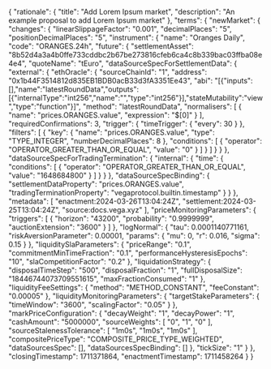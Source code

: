 
{
  "rationale": {
    "title": "Add Lorem Ipsum market",
    "description": "An example proposal to add Lorem Ipsum market"
  },
  "terms": {
    "newMarket": {
      "changes": {
        "linearSlippageFactor": "0.001",
        "decimalPlaces": "5",
        "positionDecimalPlaces": "5",
        "instrument": {
          "name": "Oranges Daily",
          "code": "ORANGES.24h",
          "future": {
            "settlementAsset": "8b52d4a3a4b0ffe733cddbc2b67be273816cfeb6ca4c8b339bac03ffba08e4e4",
            "quoteName": "tEuro",
            "dataSourceSpecForSettlementData": {
              "external": {
                "ethOracle": {
                  "sourceChainId": "1",
                  "address": "0x1b44F3514812d835EB1BDB0acB33d3fA3351Ee43",
                  "abi": "[{\"inputs\":[],\"name\":\"latestRoundData\",\"outputs\":[{\"internalType\":\"int256\",\"name\":\"\",\"type\":\"int256\"}],\"stateMutability\":\"view\",\"type\":\"function\"}]",
                  "method": "latestRoundData",
                  "normalisers": [
                    {
                      "name": "prices.ORANGES.value",
                      "expression": "$[0]"
                    }
                  ],
                  "requiredConfirmations": 3,
                  "trigger": {
                    "timeTrigger": {
                      "every": 30
                    }
                  },
                  "filters": [
                    {
                      "key": {
                        "name": "prices.ORANGES.value",
                        "type": "TYPE_INTEGER",
                        "numberDecimalPlaces": 8
                      },
                      "conditions": [
                        {
                          "operator": "OPERATOR_GREATER_THAN_OR_EQUAL",
                          "value": "0"
                        }
                      ]
                    }
                  ]
                }
              }
            },
            "dataSourceSpecForTradingTermination": {
              "internal": {
                "time": {
                  "conditions": [
                    {
                      "operator": "OPERATOR_GREATER_THAN_OR_EQUAL",
                      "value": "1648684800"
                    }
                  ]
                }
              }
            },
            "dataSourceSpecBinding": {
              "settlementDataProperty": "prices.ORANGES.value",
              "tradingTerminationProperty": "vegaprotocol.builtin.timestamp"
            }
          }
        },
        "metadata": [
          "enactment:2024-03-26T13:04:24Z",
          "settlement:2024-03-25T13:04:24Z",
          "source:docs.vega.xyz"
        ],
        "priceMonitoringParameters": {
          "triggers": [
            {
              "horizon": "43200",
              "probability": "0.9999999",
              "auctionExtension": "3600"
            }
          ]
        },
        "logNormal": {
          "tau": 0.0001140771161,
          "riskAversionParameter": 0.00001,
          "params": {
            "mu": 0,
            "r": 0.016,
            "sigma": 0.15
          }
        },
        "liquiditySlaParameters": {
          "priceRange": "0.1",
          "commitmentMinTimeFraction": "0.1",
          "performanceHysteresisEpochs": "10",
          "slaCompetitionFactor": "0.2"
        },
        "liquidationStrategy": {
          "disposalTimeStep": "500",
          "disposalFraction": "1",
          "fullDisposalSize": "18446744073709551615",
          "maxFractionConsumed": "1"
        },
        "liquidityFeeSettings": {
          "method": "METHOD_CONSTANT",
          "feeConstant": "0.00005"
        },
        "liquidityMonitoringParameters": {
          "targetStakeParameters": {
            "timeWindow": "3600",
            "scalingFactor": "0.05"
          }
        },
        "markPriceConfiguration": {
          "decayWeight": "1",
          "decayPower": "1",
          "cashAmount": "5000000",
          "sourceWeights": [
            "0",
            "1",
            "0"
          ],
          "sourceStalenessTolerance": [
            "1m0s",
            "1m0s",
            "1m0s"
          ],
          "compositePriceType": "COMPOSITE_PRICE_TYPE_WEIGHTED",
          "dataSourcesSpec": [],
          "dataSourcesSpecBinding": []
        },
        "tickSize": "1"
      }
    },
    "closingTimestamp": 1711371864,
    "enactmentTimestamp": 1711458264
  }
}